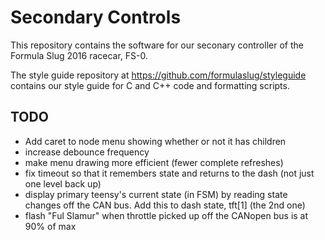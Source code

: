 # Secondary Controls

This repository contains the software for our seconary controller of the Formula Slug 2016 racecar, FS-0.

The style guide repository at https://github.com/formulaslug/styleguide contains our style guide for C and C++ code and formatting scripts.

## TODO
- Add caret to node menu showing whether or not it has children
- increase debounce frequency
- make menu drawing more efficient (fewer complete refreshes)
- fix timeout so that it remembers state and returns to the dash (not just one level back up)
- display primary teensy's current state (in FSM) by reading state changes off the CAN bus. Add this to dash state, tft[1] (the 2nd one)
- flash "Ful Slamur" when throttle picked up off the CANopen bus is at 90% of max
